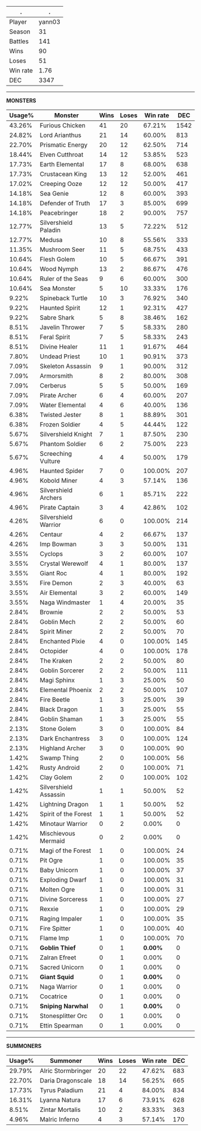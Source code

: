 .|.
|-|-
Player|yann03
Season|31
Battles|141
Wins|90
Loses|51
Win rate|1.76
DEC|3347

---
**MONSTERS**

Usage%|Monster|Wins|Loses|Win rate|DEC|
-|-|-|-|-|-|
43.26%|Furious Chicken|41|20|67.21%|1542|
24.82%|Lord Arianthus|21|14|60.00%|813|
22.70%|Prismatic Energy|20|12|62.50%|714|
18.44%|Elven Cutthroat|14|12|53.85%|523|
17.73%|Earth Elemental|17|8|68.00%|638|
17.73%|Crustacean King|13|12|52.00%|461|
17.02%|Creeping Ooze|12|12|50.00%|417|
14.18%|Sea Genie|12|8|60.00%|393|
14.18%|Defender of Truth|17|3|85.00%|699|
14.18%|Peacebringer|18|2|90.00%|757|
12.77%|Silvershield Paladin|13|5|72.22%|512|
12.77%|Medusa|10|8|55.56%|333|
11.35%|Mushroom Seer|11|5|68.75%|433|
10.64%|Flesh Golem|10|5|66.67%|391|
10.64%|Wood Nymph|13|2|86.67%|476|
10.64%|Ruler of the Seas|9|6|60.00%|300|
10.64%|Sea Monster|5|10|33.33%|176|
9.22%|Spineback Turtle|10|3|76.92%|340|
9.22%|Haunted Spirit|12|1|92.31%|427|
9.22%|Sabre Shark|5|8|38.46%|162|
8.51%|Javelin Thrower|7|5|58.33%|280|
8.51%|Feral Spirit|7|5|58.33%|243|
8.51%|Divine Healer|11|1|91.67%|464|
7.80%|Undead Priest|10|1|90.91%|373|
7.09%|Skeleton Assassin|9|1|90.00%|312|
7.09%|Armorsmith|8|2|80.00%|308|
7.09%|Cerberus|5|5|50.00%|169|
7.09%|Pirate Archer|6|4|60.00%|207|
7.09%|Water Elemental|4|6|40.00%|136|
6.38%|Twisted Jester|8|1|88.89%|301|
6.38%|Frozen Soldier|4|5|44.44%|122|
5.67%|Silvershield Knight|7|1|87.50%|230|
5.67%|Phantom Soldier|6|2|75.00%|223|
5.67%|Screeching Vulture|4|4|50.00%|179|
4.96%|Haunted Spider|7|0|100.00%|207|
4.96%|Kobold Miner|4|3|57.14%|136|
4.96%|Silvershield Archers|6|1|85.71%|222|
4.96%|Pirate Captain|3|4|42.86%|102|
4.26%|Silvershield Warrior|6|0|100.00%|214|
4.26%|Centaur|4|2|66.67%|137|
4.26%|Imp Bowman|3|3|50.00%|131|
3.55%|Cyclops|3|2|60.00%|107|
3.55%|Crystal Werewolf|4|1|80.00%|137|
3.55%|Giant Roc|4|1|80.00%|192|
3.55%|Fire Demon|2|3|40.00%|63|
3.55%|Air Elemental|3|2|60.00%|149|
3.55%|Naga Windmaster|1|4|20.00%|35|
2.84%|Brownie|2|2|50.00%|53|
2.84%|Goblin Mech|2|2|50.00%|60|
2.84%|Spirit Miner|2|2|50.00%|70|
2.84%|Enchanted Pixie|4|0|100.00%|145|
2.84%|Octopider|4|0|100.00%|178|
2.84%|The Kraken|2|2|50.00%|80|
2.84%|Goblin Sorcerer|2|2|50.00%|111|
2.84%|Magi Sphinx|1|3|25.00%|50|
2.84%|Elemental Phoenix|2|2|50.00%|107|
2.84%|Fire Beetle|1|3|25.00%|39|
2.84%|Black Dragon|1|3|25.00%|55|
2.84%|Goblin Shaman|1|3|25.00%|55|
2.13%|Stone Golem|3|0|100.00%|84|
2.13%|Dark Enchantress|3|0|100.00%|124|
2.13%|Highland Archer|3|0|100.00%|90|
1.42%|Swamp Thing|2|0|100.00%|56|
1.42%|Rusty Android|2|0|100.00%|71|
1.42%|Clay Golem|2|0|100.00%|102|
1.42%|Silvershield Assassin|1|1|50.00%|52|
1.42%|Lightning Dragon|1|1|50.00%|52|
1.42%|Spirit of the Forest|1|1|50.00%|52|
1.42%|Minotaur Warrior|0|2|0.00%|0|
1.42%|Mischievous Mermaid|0|2|0.00%|0|
0.71%|Magi of the Forest|1|0|100.00%|24|
0.71%|Pit Ogre|1|0|100.00%|35|
0.71%|Baby Unicorn|1|0|100.00%|37|
0.71%|Exploding Dwarf|1|0|100.00%|31|
0.71%|Molten Ogre|1|0|100.00%|31|
0.71%|Divine Sorceress|1|0|100.00%|27|
0.71%|Rexxie|1|0|100.00%|29|
0.71%|Raging Impaler|1|0|100.00%|35|
0.71%|Fire Spitter|1|0|100.00%|40|
0.71%|Flame Imp|1|0|100.00%|70|
0.71%|**Goblin Thief**|0|1|**0.00%**|0|
0.71%|Zalran Efreet|0|1|0.00%|0|
0.71%|Sacred Unicorn|0|1|0.00%|0|
0.71%|**Giant Squid**|0|1|**0.00%**|0|
0.71%|Naga Warrior|0|1|0.00%|0|
0.71%|Cocatrice|0|1|0.00%|0|
0.71%|**Sniping Narwhal**|0|1|**0.00%**|0|
0.71%|Stonesplitter Orc|0|1|0.00%|0|
0.71%|Ettin Spearman|0|1|0.00%|0|

---
**SUMMONERS**

Usage%|Summoner|Wins|Loses|Win rate|DEC|
-|-|-|-|-|-|
29.79%|Alric Stormbringer|20|22|47.62%|683|
22.70%|Daria Dragonscale|18|14|56.25%|665|
17.73%|Tyrus Paladium|21|4|84.00%|834|
16.31%|Lyanna Natura|17|6|73.91%|628|
8.51%|Zintar Mortalis|10|2|83.33%|363|
4.96%|Malric Inferno|4|3|57.14%|170|
